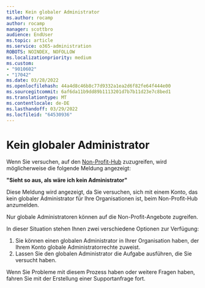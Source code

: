 ```yaml
---
title: Kein globaler Administrator
ms.author: rocamp
author: rocamp
manager: scottbro
audience: EndUser
ms.topic: article
ms.service: o365-administration
ROBOTS: NOINDEX, NOFOLLOW
ms.localizationpriority: medium
ms.custom:
- "9010602"
- "17042"
ms.date: 03/28/2022
ms.openlocfilehash: 44a4d8c46b8c77d9332a1ea2d6f82fe64f444e00
ms.sourcegitcommit: 6af6da11b9dd89b1113201d7b7b11d23e7c8bed1
ms.translationtype: MT
ms.contentlocale: de-DE
ms.lasthandoff: 03/29/2022
ms.locfileid: "64530936"
---
```

# <a name="not-a-global-administrator"></a>Kein globaler Administrator

Wenn Sie versuchen, auf den [Non-Profit-Hub](https://nonprofit.microsoft.com) zuzugreifen, wird möglicherweise die folgende Meldung angezeigt:

**"Sieht so aus, als wäre ich kein Administrator"**

Diese Meldung wird angezeigt, da Sie versuchen, sich mit einem Konto, das kein globaler Administrator für Ihre Organisationen ist, beim Non-Profit-Hub anzumelden.

Nur globale Administratoren können auf die Non-Profit-Angebote zugreifen.

In dieser Situation stehen Ihnen zwei verschiedene Optionen zur Verfügung:

1. Sie können einen globalen Administrator in Ihrer Organisation haben, der Ihrem Konto globale Administratorrechte zuweist.
2. Lassen Sie den globalen Administrator die Aufgabe ausführen, die Sie versucht haben.

Wenn Sie Probleme mit diesem Prozess haben oder weitere Fragen haben, fahren Sie mit der Erstellung einer Supportanfrage fort.
